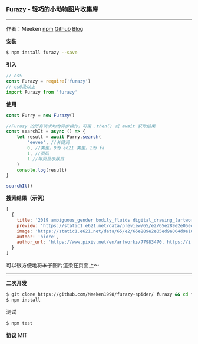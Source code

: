 ### Furazy - 轻巧的小动物图片收集库
------------

作者：Meeken
[npm](https://www.npmjs.com/package/furazy)
[Github](https://github.com/Meeken1998)
[Blog](https://meek3n.cn)

**安装**
```bash
$ npm install furazy --save
```
**引入**
```js
// es5
const Furazy = require('furazy')
// es6及以上
import Furazy from 'furazy'
```
**使用**
```js
const Furry = new Furazy()

//Furazy 的所有请求均为异步操作，可用 .then() 或 await 获取结果
const searchIt = async () => {
	let result = await Furry.search(
		'eevee', //关键词
		0, //类型，0为 e621 类型，1为 fa
		1, //页码
		1 //每页显示数目
	)
	console.log(result)
}

searchIt()
```
**搜索结果（示例）**
```js
[
  {
    title: '2019 ambiguous_gender bodily_fluids digital_drawing_(artwork) digital_media_(artwork) dragon dragonite drooling duo eevee feral hiore hi_res imminent_vore larger_pred licking licking_lips macro mammal nintendo oral_vore pokémon pokémon_(species) saliva simple_background size_difference slightly_chubby soft_vore tongue tongue_out video_games vore white_background',
    preview: 'https://static1.e621.net/data/preview/65/e2/65e289e2e05ed9a004d9e18fefda2962.jpg',
    image: 'https://static1.e621.net/data/65/e2/65e289e2e05ed9a004d9e18fefda2962.png',
    author: 'hiore',
    author_url: 'https://www.pixiv.net/en/artworks/77983470, https://i.pximg.net/img-original/img/2019/11/25/03/37/25/77983470_p2.png, https://www.pixiv.net/member.php?id=45363288, https://twitter.com/D0Sd0ou3fm1R1rB/status/1196483299465519105'
  }
]
```
可以很方便地将~~本子~~图片渲染在页面上～


---

**二次开发**
```bash
$ git clone https://github.com/Meeken1998/furazy-spider/ furazy && cd furazy
$ npm install
```
测试
```bash
$ npm test
```


**协议**
MIT
